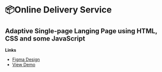 # 📦Online Delivery Service

## Adaptive Single-page Langing Page using HTML, CSS and some JavaScript

**Links**

- [Figma Design](https://www.figma.com/design/vTWRGS7iOAhrweUr4rsvRU/FromBoard-Delivery-(For-Devs)?node-id=217-0&t=l2DMApLGeUZ4LbVw-1)
- [View Demo](https://omonovsardor101.github.io/FromBoard-Delivery/)
